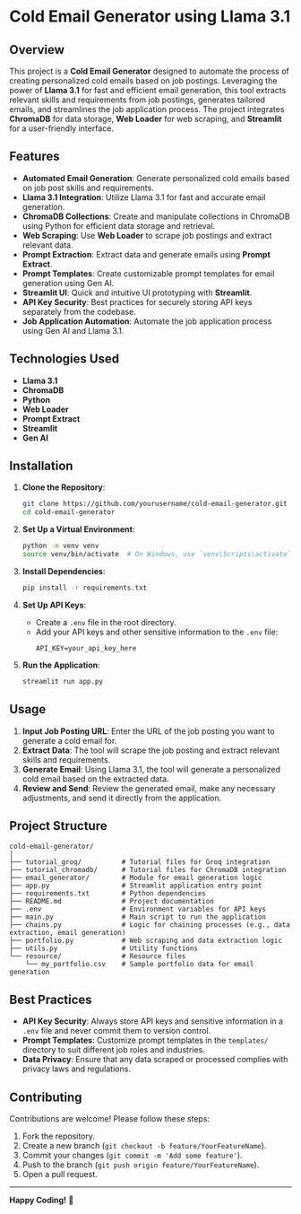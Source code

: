 # Cold Email Generator using Llama 3.1

## Overview

This project is a **Cold Email Generator** designed to automate the process of creating personalized cold emails based on job postings. Leveraging the power of **Llama 3.1** for fast and efficient email generation, this tool extracts relevant skills and requirements from job postings, generates tailored emails, and streamlines the job application process. The project integrates **ChromaDB** for data storage, **Web Loader** for web scraping, and **Streamlit** for a user-friendly interface.

## Features

- **Automated Email Generation**: Generate personalized cold emails based on job post skills and requirements.
- **Llama 3.1 Integration**: Utilize Llama 3.1 for fast and accurate email generation.
- **ChromaDB Collections**: Create and manipulate collections in ChromaDB using Python for efficient data storage and retrieval.
- **Web Scraping**: Use **Web Loader** to scrape job postings and extract relevant data.
- **Prompt Extraction**: Extract data and generate emails using **Prompt Extract**.
- **Prompt Templates**: Create customizable prompt templates for email generation using Gen AI.
- **Streamlit UI**: Quick and intuitive UI prototyping with **Streamlit**.
- **API Key Security**: Best practices for securely storing API keys separately from the codebase.
- **Job Application Automation**: Automate the job application process using Gen AI and Llama 3.1.

## Technologies Used

- **Llama 3.1**
- **ChromaDB**
- **Python**
- **Web Loader**
- **Prompt Extract**
- **Streamlit**
- **Gen AI**
  
## Installation

1. **Clone the Repository**:
   ```bash
   git clone https://github.com/yourusername/cold-email-generator.git
   cd cold-email-generator
   ```

2. **Set Up a Virtual Environment**:
   ```bash
   python -m venv venv
   source venv/bin/activate  # On Windows, use `venv\Scripts\activate`
   ```

3. **Install Dependencies**:
   ```bash
   pip install -r requirements.txt
   ```

4. **Set Up API Keys**:
   - Create a `.env` file in the root directory.
   - Add your API keys and other sensitive information to the `.env` file:
     ```plaintext
     API_KEY=your_api_key_here
     ```

5. **Run the Application**:
   ```bash
   streamlit run app.py
   ```

## Usage

1. **Input Job Posting URL**: Enter the URL of the job posting you want to generate a cold email for.
2. **Extract Data**: The tool will scrape the job posting and extract relevant skills and requirements.
3. **Generate Email**: Using Llama 3.1, the tool will generate a personalized cold email based on the extracted data.
4. **Review and Send**: Review the generated email, make any necessary adjustments, and send it directly from the application.

## Project Structure

```
cold-email-generator/
│
├── tutorial_groq/          # Tutorial files for Groq integration
├── tutorial_chromadb/      # Tutorial files for ChromaDB integration
├── email_generator/        # Module for email generation logic
├── app.py                  # Streamlit application entry point
├── requirements.txt        # Python dependencies
├── README.md               # Project documentation
├── .env                    # Environment variables for API keys
├── main.py                 # Main script to run the application
├── chains.py               # Logic for chaining processes (e.g., data extraction, email generation)
├── portfolio.py            # Web scraping and data extraction logic
├── utils.py                # Utility functions
└── resource/               # Resource files
    └── my_portfolio.csv    # Sample portfolio data for email generation
```

## Best Practices

- **API Key Security**: Always store API keys and sensitive information in a `.env` file and never commit them to version control.
- **Prompt Templates**: Customize prompt templates in the `templates/` directory to suit different job roles and industries.
- **Data Privacy**: Ensure that any data scraped or processed complies with privacy laws and regulations.

## Contributing

Contributions are welcome! Please follow these steps:

1. Fork the repository.
2. Create a new branch (`git checkout -b feature/YourFeatureName`).
3. Commit your changes (`git commit -m 'Add some feature'`).
4. Push to the branch (`git push origin feature/YourFeatureName`).
5. Open a pull request.


---

**Happy Coding!** 🚀
